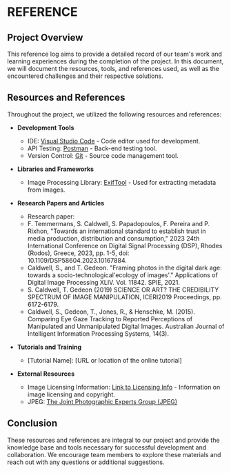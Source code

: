 # REFERENCE 

## Project Overview 
This reference log aims to provide a detailed record of our team's work and learning experiences during the completion of the project. In this document, we will document the resources, tools, and references used, as well as the encountered challenges and their respective solutions. 

## Resources and References 
Throughout the project, we utilized the following resources and references: 
- **Development Tools**
  - IDE: [Visual Studio Code](https://code.visualstudio.com/) - Code editor used for development.
  - API Testing: [Postman](https://www.postman.com/) - Back-end testing tool. 
  - Version Control: [Git](https://git-scm.com/) - Source code management tool. 

- **Libraries and Frameworks**
  - Image Processing Library: [ExifTool](https://exiftool.org/) - Used for extracting metadata from images. 

- **Research Papers and Articles**
  - Research paper:
  - F. Temmermans, S. Caldwell, S. Papadopoulos, F. Pereira and P. Rixhon, "Towards an international standard to establish trust in media production, distribution and consumption," 2023 24th International Conference on Digital Signal Processing (DSP), Rhodes (Rodos), Greece, 2023, pp. 1-5, doi: 10.1109/DSP58604.2023.10167884.
  - Caldwell, S., and T. Gedeon. "Framing photos in the digital dark age: towards a socio-technological'ecology of images'." Applications of Digital Image Processing XLIV. Vol. 11842. SPIE, 2021.
  - S. Caldwell, T. Gedeon (2019) SCIENCE OR ART? THE CREDIBILITY SPECTRUM OF IMAGE MANIPULATION, ICERI2019 Proceedings, pp. 6172-6179.
  - Caldwell, S., Gedeon, T., Jones, R., & Henschke, M. (2015). Comparing Eye Gaze Tracking to Reported
Perceptions of Manipulated and Unmanipulated Digital Images. Australian Journal of Intelligent
Information Processing Systems, 14(3).
- **Tutorials and Training**
  - [Tutorial Name]: [URL or location of the online tutorial] 

- **External Resources**
  - Image Licensing Information: [Link to Licensing Info](https://www.google.com/) - Information on image licensing and copyright.
  - JPEG: [The Joint Photographic Experts Group (JPEG)](https://jpeg.org/about.html)

## Conclusion
These resources and references are integral to our project and provide the knowledge base and tools necessary for successful development and collaboration. We encourage team members to explore these materials and reach out with any questions or additional suggestions.
